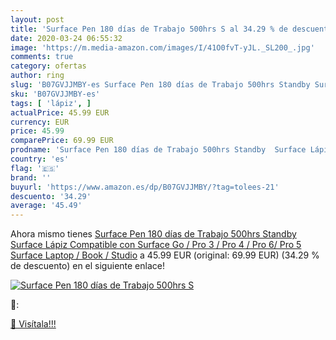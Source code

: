 ```yaml
---
layout: post
title: 'Surface Pen 180 días de Trabajo 500hrs S al 34.29 % de descuento'
date: 2020-03-24 06:55:32
image: 'https://m.media-amazon.com/images/I/41O0fvT-yJL._SL200_.jpg'
comments: true
category: ofertas
author: ring
slug: 'B07GVJJMBY-es Surface Pen 180 días de Trabajo 500hrs Standby Surface...'
sku: 'B07GVJJMBY-es'
tags: [ 'lápiz', ]
actualPrice: 45.99 EUR
currency: EUR
price: 45.99
comparePrice: 69.99 EUR
prodname: 'Surface Pen 180 días de Trabajo 500hrs Standby  Surface Lápiz Compatible con Surface Go / Pro 3 / Pro 4 / Pro 6/ Pro 5  Surface Laptop / Book / Studio'
country: 'es'
flag: '🇪🇸'
brand: ''
buyurl: 'https://www.amazon.es/dp/B07GVJJMBY/?tag=tolees-21'
descuento: '34.29'
average: '45.49'
---
```


Ahora mismo tienes [Surface Pen 180 días de Trabajo 500hrs Standby  Surface Lápiz Compatible con Surface Go / Pro 3 / Pro 4 / Pro 6/ Pro 5  Surface Laptop / Book / Studio](https://www.amazon.es/dp/B07GVJJMBY/?tag=tolees-21) a 45.99 EUR (original: 69.99 EUR) (34.29 %  de descuento) en el siguiente enlace!

[![Surface Pen 180 días de Trabajo 500hrs S](https://m.media-amazon.com/images/I/41O0fvT-yJL._SL200_.jpg)](https://www.amazon.es/dp/B07GVJJMBY/?tag=tolees-21)

🔎:


[🛒 Visítala!!!](https://www.amazon.es/dp/B07GVJJMBY/?tag=tolees-21)
